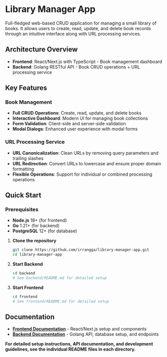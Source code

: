 # Library Manager App

Full-fledged web-based CRUD application for managing a small library of books. It allows users to create, read, update, and delete book records through an intuitive interface along with URL processing services.

## Architecture Overview

- **Frontend**: React/Next.js with TypeScript - Book management dashboard
- **Backend**: Golang RESTful API - Book CRUD operations + URL processing service

## Key Features

### Book Management

- **Full CRUD Operations**: Create, read, update, and delete books
- **Interactive Dashboard**: Modern UI for managing book collections
- **Form Validation**: Client-side and server-side validation
- **Modal Dialogs**: Enhanced user experience with modal forms

### URL Processing Service

- **URL Canonicalization**: Clean URLs by removing query parameters and trailing slashes
- **URL Redirection**: Convert URLs to lowercase and ensure proper domain formatting
- **Flexible Operations**: Support for individual or combined processing operations

## Quick Start

### Prerequisites

- **Node.js** 18+ (for frontend)
- **Go** 1.21+ (for backend)
- **PostgreSQL** 12+ (for database)

1. **Clone the repository**

   ```bash
   git clone https://github.com/irrangga/library-manager-app.git
   cd library-manager-app
   ```

2. **Start Backend**

   ```bash
   cd backend
   # See backend/README.md for detailed setup
   ```

3. **Start Frontend**
   ```bash
   cd frontend
   # See frontend/README.md for detailed setup
   ```

## Documentation

- **[Frontend Documentation](./frontend/README.md)** - React/Next.js setup and components
- **[Backend Documentation](./backend/README.md)** - Golang API, database setup, and endpoints

**For detailed setup instructions, API documentation, and development guidelines, see the individual README files in each directory.**

